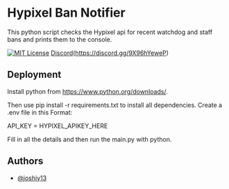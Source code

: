
# Hypixel Ban Notifier

This python script checks the Hypixel api for recent watchdog and staff bans and prints them to the console.



[![MIT License](https://img.shields.io/badge/License-MIT-green.svg)](https://choosealicense.com/licenses/mit/) [Discord](https://img.shields.io/badge/Discord-blue)(https://discord.gg/9X96hYeweP)


## Deployment


Install python from https://www.python.org/downloads/.

Then use pip install -r requirements.txt to install all dependencies. 
Create a .env file in this Format: 

API_KEY = HYPIXEL_APIKEY_HERE

Fill in all the details and then run the main.py with python. 
## Authors

- [@joshiy13](https://www.github.com/octokatherine)
